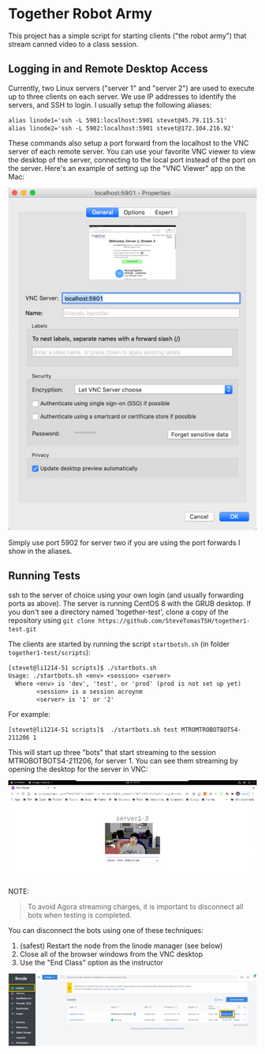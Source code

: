 # Together Robot Army

This project has a simple script for starting clients ("the robot army") that stream canned video to a class session.

## Logging in and Remote Desktop Access
Currently, two Linux servers ("server 1" and "server 2") are used to execute up to three clients on each server. 
We use IP addresses to identify the servers, and SSH to login.  I usually setup the following aliases:

```
alias linode1='ssh -L 5901:localhost:5901 stevet@45.79.115.51'
alias linode2='ssh -L 5902:localhost:5901 stevet@172.104.216.92'
```

These commands also setup a port forward from the localhost to the VNC server of each remote server.  You can use your favorite VNC viewer to view the desktop of the server, connecting to the local port instead of the port on the server.  Here's an example of setting up the "VNC Viewer" app on the Mac:

![Alt text](img/vnc-viewer-setup.jpg?raw=true "VNC Viewer Setup, Server 1")

Simply use port 5902 for server two if you are using the port forwards I show in the aliases.

## Running Tests

ssh to the server of choice using your own login (and usually forwarding ports as above).  The server is running CentOS 8 with the GRUB desktop.  If you don't see
a directory named 'together-test', clone a copy of the repository using `git clone https://github.com/SteveTomasTSH/together1-test.git`

The clients are started by running the script `startbotsh.sh` (in folder `together1-test/scripts`):

```
[stevet@li1214-51 scripts]$ ./startbots.sh
Usage: ./startbots.sh <env> <session> <server>
  Where <env> is 'dev', 'test', or 'prod' (prod is not set up yet)
        <session> is a session acroynm
        <server> is '1' or '2'

```

For example:

```
[stevet@li1214-51 scripts]$  ./startbots.sh test MTROMTROBOTBOTS4-211206 1
```

This will start up three "bots" that start streaming to the session MTROBOTBOTS4-211206, for server 1.  You can see them streaming by opening the desktop for the server in VNC:

![Alt text](img/server-desktop.jpg?raw=true "VNC Viewer Showing Server Desktop")

NOTE:
> To avoid Agora streaming charges, it is important
> to disconnect all bots when testing is completed.

You can disconnect the bots using one of these techniques:
1. (safest) Restart the node from the linode manager (see below)
1. Close all of the browser windows from the VNC desktop
1. Use the "End Class" option as the instructor


![Alt text](img/linode-control.jpg?raw=true "Controling the Servers via Linode")







